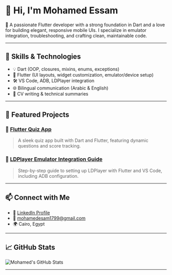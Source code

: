 # 👋 Hi, I'm Mohamed Essam

🎯 A passionate Flutter developer with a strong foundation in Dart and a love for building elegant, responsive mobile UIs. I specialize in emulator integration, troubleshooting, and crafting clean, maintainable code.

---

## 🧠 Skills & Technologies

- 💡 Dart (OOP, closures, mixins, enums, exceptions)
- 🎨 Flutter (UI layouts, widget customization, emulator/device setup)
- 🛠️ VS Code, ADB, LDPlayer integration
- 🌐 Bilingual communication (Arabic & English)
- 📄 CV writing & technical summaries

---

## 🚀 Featured Projects

### 🔹 [Flutter Quiz App](https://github.com/MOHAMEDesam179/flutter-quiz-app)
> A sleek quiz app built with Dart and Flutter, featuring dynamic questions and score tracking.

### 🔹 [LDPlayer Emulator Integration Guide](https://github.com/MOHAMEDesam179/emulator-setup)
> Step-by-step guide to setting up LDPlayer with Flutter and VS Code, including ADB configuration.

---

## 📫 Connect with Me

- 💼 [LinkedIn Profile](https://www.linkedin.com/in/mohamedessam1799)
- 📧 mohamedesam1799@gmail.com
- 🌍 Cairo, Egypt

---

## 📈 GitHub Stats

![Mohamed's GitHub Stats](https://github-readme-stats.vercel.app/api?username=MOHAMEDesam179&show_icons=true&theme=radical)

---


